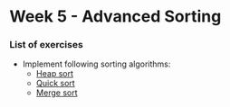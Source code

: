 # Week 5 - Advanced Sorting

### List of exercises

- Implement following sorting algorithms:
  - [Heap sort](https://www.programiz.com/dsa/heap-sort)
  - [Quick sort](https://www.programiz.com/dsa/quick-sort)
  - [Merge sort](https://www.programiz.com/dsa/merge-sort)
